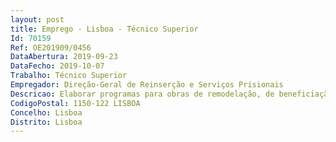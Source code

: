 ```yaml
--- 
layout: post
title: Emprego - Lisboa - Técnico Superior
Id: 70159
Ref: OE201909/0456
DataAbertura: 2019-09-23
DataFecho: 2019-10-07
Trabalho: Técnico Superior
Empregador: Direção-Geral de Reinserção e Serviços Prisionais
Descricao: Elaborar programas para obras de remodelação, de beneficiação e de ampliação arealizar em Estabelecimentos Prisionais, Centros Educativos e nos espaços onde se encontraminstaladas as Equipas de Reinserção Social e de Vigilância Eletrónica 6.2 — Elaborar projetos de construção civil para obras de remodelação, de beneficiação e deampliação das instalações, envolvendo projeto de betão armado, redes de águas e esgotos, assimcomo os mapas de medições e orçamento correspondentes 6.3 — Fiscalizar a execução das obras, acompanhamento das mesmas e elaborar autos demedição, quando confiadas a entidades externas 6.4 — Fiscalizar a execução de obras quando executadas no regime de Administração Direta 6.5 — Preparar a componente técnica dos cadernos de encargos para o lançamento de procedimentosde contratação de empreitadas e de aquisições de bens e serviços 6.6 — Participação como membro do Júri em procedimentos de contratação 6.7 — Elaborar informações, pareceres e relatórios no âmbito da especialidade.
CodigoPostal: 1150-122 LISBOA
Concelho: Lisboa
Distrito: Lisboa
--- 
```

